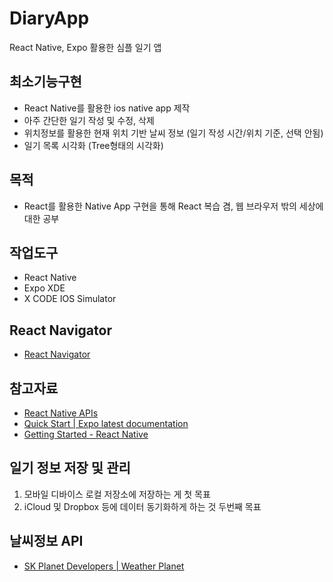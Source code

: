 # DiaryApp
React Native, Expo 활용한 심플 일기 앱

## 최소기능구현
- React Native를 활용한 ios native app 제작
- 아주 간단한 일기 작성 및 수정, 삭제
- 위치정보를 활용한 현재 위치 기반 날씨 정보 (일기 작성 시간/위치 기준, 선택 안됨)
- 일기 목록 시각화 (Tree형태의 시각화)

## 목적
- React를 활용한 Native App 구현을 통해 React 복습 겸, 웹 브라우저 밖의 세상에 대한 공부

## 작업도구
- React Native
- Expo XDE
- X CODE IOS Simulator

## React Navigator
- [React Navigator](https://reactnavigation.org/docs/intro/quick-start)

## 참고자료
- [React Native APIs](http://facebook.github.io/react-native/releases/0.49/docs/accessibilityinfo.html)
- [Quick Start | Expo latest documentation](https://docs.expo.io/versions/latest/index.html)
- [Getting Started - React Native](http://facebook.github.io/react-native/releases/0.49/docs/getting-started.html)

## 일기 정보 저장 및 관리
1. 모바일 디바이스 로컬 저장소에 저장하는 게 첫 목표
2. iCloud 및 Dropbox 등에 데이터 동기화하게 하는 것 두번째 목표

## 날씨정보 API
- [SK Planet Developers | Weather Planet](https://developers.skplanetx.com/apidoc/kor/weather/information/)
